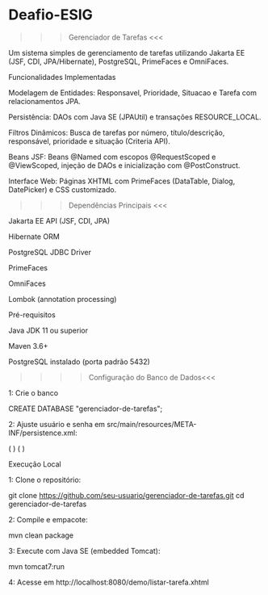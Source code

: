 # Deafio-ESIG

>>> Gerenciador de Tarefas <<<

Um sistema simples de gerenciamento de tarefas utilizando Jakarta EE (JSF, CDI, JPA/Hibernate), PostgreSQL, PrimeFaces e OmniFaces.

Funcionalidades Implementadas

Modelagem de Entidades: Responsavel, Prioridade, Situacao e Tarefa com relacionamentos JPA.

Persistência: DAOs com Java SE (JPAUtil) e transações RESOURCE_LOCAL.

Filtros Dinâmicos: Busca de tarefas por número, título/descrição, responsável, prioridade e situação (Criteria API).

Beans JSF: Beans @Named com escopos @RequestScoped e @ViewScoped, injeção de DAOs e inicialização com @PostConstruct.

Interface Web: Páginas XHTML com PrimeFaces (DataTable, Dialog, DatePicker) e CSS customizado.

>>>Dependências Principais <<<

Jakarta EE API (JSF, CDI, JPA)

Hibernate ORM

PostgreSQL JDBC Driver

PrimeFaces

OmniFaces

Lombok (annotation processing)

Pré-requisitos

Java JDK 11 ou superior

Maven 3.6+

PostgreSQL instalado (porta padrão 5432)


>>>>Configuração do Banco de Dados<<<

1: Crie o banco

CREATE DATABASE "gerenciador-de-tarefas";

2: Ajuste usuário e senha em src/main/resources/META-INF/persistence.xml:

( <property name="jakarta.persistence.jdbc.user" value="<seu_usuario>"/> )
( <property name="jakarta.persistence.jdbc.password" value="<sua_senha>"/> )

Execução Local

1: Clone o repositório:

git clone https://github.com/seu-usuario/gerenciador-de-tarefas.git
cd gerenciador-de-tarefas 

2: Compile e empacote:

mvn clean package

3: Execute com Java SE (embedded Tomcat):

mvn tomcat7:run

4: Acesse em http://localhost:8080/demo/listar-tarefa.xhtml


